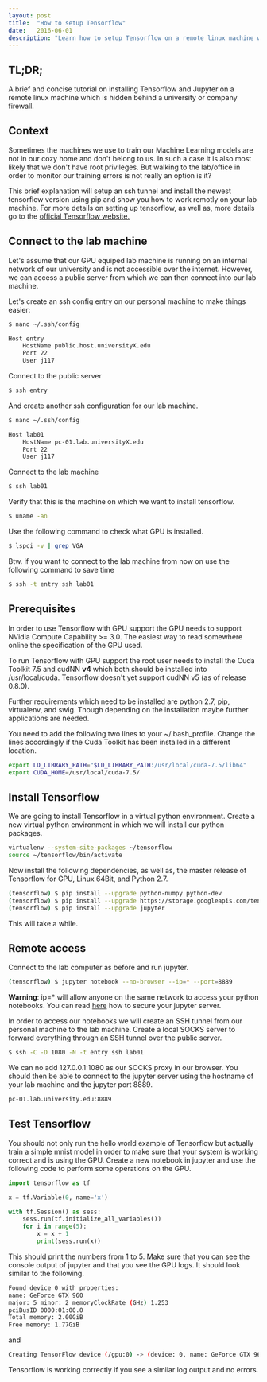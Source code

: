 ```yaml
---
layout: post
title:  "How to setup Tensorflow"
date:   2016-06-01
description: "Learn how to setup Tensorflow on a remote linux machine without root access."
---
```

## TL;DR;
A brief and concise tutorial on installing Tensorflow and Jupyter on a remote linux machine which is hidden behind a university or company firewall.

## Context
Sometimes the machines we use to train our Machine Learning models are not in our cozy home and don't belong to us. In such a case it is also most likely that we don't have root privileges. But walking to the lab/office in order to monitor our training errors is not really an option is it?

This brief explanation will setup an ssh tunnel and install the newest tensorflow version using pip and show you how to work remotly on your lab machine. For more details on setting up tensorflow, as well as, more details go to the [official Tensorflow website.](https://www.tensorflow.org/versions/master/get_started/os_setup.html)

## Connect to the lab machine
Let's assume that our GPU equiped lab machine is running on an internal network of our university and is not accessible over the internet. However, we can access a public server from which we can then connect into our lab machine. 

Let's create an ssh config entry on our personal machine to make things easier: 

```bash
$ nano ~/.ssh/config
```

```bash
Host entry
	HostName public.host.universityX.edu
	Port 22
	User j117
```
Connect to the public server

```bash
$ ssh entry
```
And create another ssh configuration for our lab machine.

```bash
$ nano ~/.ssh/config
```

```bash
Host lab01
	HostName pc-01.lab.universityX.edu
	Port 22
	User j117
```
Connect to the lab machine

```bash
$ ssh lab01
```
Verify that this is the machine on which we want to install tensorflow.

```bash
$ uname -an
```
Use the following command to check what GPU is installed.

```bash
$ lspci -v | grep VGA
```
Btw. if you want to connect to the lab machine from now on use the following command to save time

```bash
$ ssh -t entry ssh lab01
```

## Prerequisites
In order to use Tensorflow with GPU support the GPU needs to support NVidia Compute Capability >= 3.0. The easiest way to read somewhere online the specification of the GPU used. 

To run Tensorflow with GPU support the root user needs to install the Cuda Toolkit 7.5 and cudNN **v4** which both should be installed into /usr/local/cuda. Tensorflow doesn't yet support cudNN v5 (as of release 0.8.0).

Further requirements which need to be installed are python 2.7, pip, virtualenv, and swig. Though depending on the installation maybe further applications are needed. 

You need to add the following two lines to your ~/.bash_profile. Change the lines accordingly if the Cuda Toolkit has been installed in a different location. 

```bash
export LD_LIBRARY_PATH="$LD_LIBRARY_PATH:/usr/local/cuda-7.5/lib64"
export CUDA_HOME=/usr/local/cuda-7.5/
```

## Install Tensorflow
We are going to install Tensorflow in a virtual python environment. Create a new virtual python environment in which we will install our python packages.

```bash
virtualenv --system-site-packages ~/tensorflow
source ~/tensorflow/bin/activate
```
Now install the following dependencies, as well as, the master release of Tensorflow for GPU, Linux 64Bit, and Python 2.7.

```bash
(tensorflow) $ pip install --upgrade python-numpy python-dev
(tensorflow) $ pip install --upgrade https://storage.googleapis.com/tensorflow/linux/gpu/tensorflow-0.8.0-cp27-none-linux_x86_64.whl
(tensorflow) $ pip install --upgrade jupyter
```
This will take a while. 

## Remote access 
Connect to the lab computer as before and run jupyter.

```bash
(tensorflow) $ jupyter notebook --no-browser --ip=* --port=8889
```
**Warning**: ip=* will allow anyone on the same network to access your python notebooks. You can read [here](http://jupyter-notebook.readthedocs.io/en/latest/public_server.html) how to secure your jupyter server. 

In order to access our notebooks we will create an SSH tunnel from our personal machine to the lab machine. Create a local SOCKS server to forward everything through an SSH tunnel over the public server.

```bash
$ ssh -C -D 1080 -N -t entry ssh lab01
```
We can no add 127.0.0.1:1080 as our SOCKS proxy in our browser. You should then be able to connect to the jupyter server using the hostname of your lab machine and the jupyter port 8889.

```bash
pc-01.lab.university.edu:8889
```

## Test Tensorflow
You should not only run the hello world example of Tensorflow but actually train a simple mnist model in order to make sure that your system is working correct and is using the GPU. Create a new notebook in jupyter and use the following code to perform some operations on the GPU.

```python
import tensorflow as tf

x = tf.Variable(0, name='x')

with tf.Session() as sess:    
    sess.run(tf.initialize_all_variables())    
    for i in range(5):        
        x = x + 1
        print(sess.run(x))
```

This should print the numbers from 1 to 5. Make sure that you can see the console output of jupyter and that you see the GPU logs. It should look similar to the following. 

```bash
Found device 0 with properties: 
name: GeForce GTX 960
major: 5 minor: 2 memoryClockRate (GHz) 1.253
pciBusID 0000:01:00.0
Total memory: 2.00GiB
Free memory: 1.77GiB
```
and 

```bash
Creating TensorFlow device (/gpu:0) -> (device: 0, name: GeForce GTX 960, pci bus id: 0000:01:00.0)
```
Tensorflow is working correctly if you see a similar log output and no errors. 

